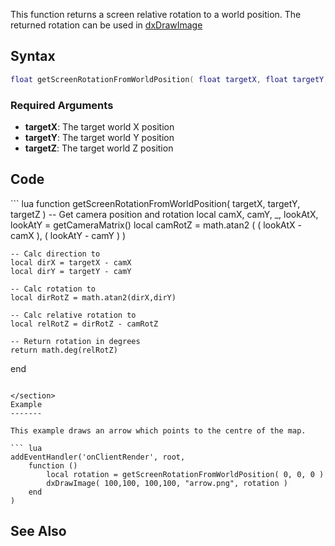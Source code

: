 This function returns a screen relative rotation to a world position. The returned rotation can be used in [dxDrawImage](/docs/dxdrawimage.md "wikilink")

Syntax
------

``` lua
float getScreenRotationFromWorldPosition( float targetX, float targetY, float targetZ )
```

### Required Arguments

-   **targetX**: The target world X position
-   **targetY**: The target world Y position
-   **targetZ**: The target world Z position

Code
----

<section name="Clientside script" class="client" show="true">
``` lua
function getScreenRotationFromWorldPosition( targetX, targetY, targetZ )
    -- Get camera position and rotation
    local camX, camY, _, lookAtX, lookAtY = getCameraMatrix()
    local camRotZ = math.atan2 ( ( lookAtX - camX ), ( lookAtY - camY ) )

    -- Calc direction to
    local dirX = targetX - camX
    local dirY = targetY - camY

    -- Calc rotation to
    local dirRotZ = math.atan2(dirX,dirY)

    -- Calc relative rotation to
    local relRotZ = dirRotZ - camRotZ

    -- Return rotation in degrees
    return math.deg(relRotZ)
end
```

</section>
Example
-------

This example draws an arrow which points to the centre of the map.

``` lua
addEventHandler('onClientRender', root,
    function ()
        local rotation = getScreenRotationFromWorldPosition( 0, 0, 0 )
        dxDrawImage( 100,100, 100,100, "arrow.png", rotation )
    end
)
```

See Also
--------
